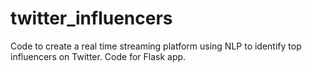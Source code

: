 # twitter_influencers
Code to create a real time streaming platform using NLP to identify top influencers on Twitter. Code for Flask app.
